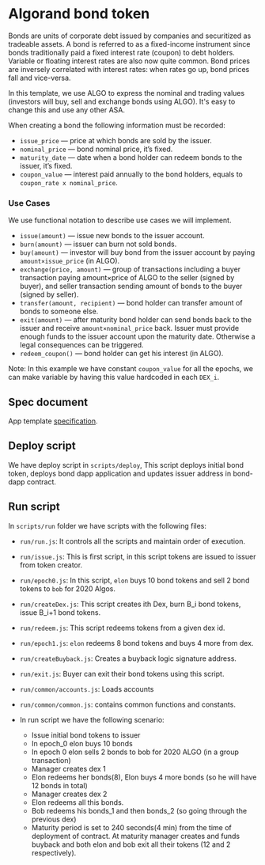 # Algorand bond token

Bonds are units of corporate debt issued by companies and securitized as tradeable assets. A bond is referred to as a fixed-income instrument since bonds traditionally paid a fixed interest rate (coupon) to debt holders. Variable or floating interest rates are also now quite common. Bond prices are inversely correlated with interest rates: when rates go up, bond prices fall and vice-versa. 

In this template, we use ALGO to express the nominal and trading values (investors will buy, sell and exchange bonds using ALGO). It's easy to change this and use any other ASA.

When creating a bond the following information must be recorded:

- `issue_price` — price at which bonds are sold by the issuer.
- `nominal_price` — bond nominal price, it’s fixed.
- `maturity_date` — date when a bond holder can redeem bonds to the issuer, it’s fixed.
- `coupon_value` — interest paid annually to the bond holders, 
        equals to `coupon_rate x nominal_price`.

### Use Cases

We use functional notation to describe use cases we will implement.

- `issue(amount)` — issue new bonds to the issuer account.
- `burn(amount)` — issuer can burn not sold bonds.
- `buy(amount)`  — investor will buy bond from the issuer account by paying 
        `amount×issue_price` (in ALGO).
- `exchange(price, amount)` — group of transactions including a buyer transaction paying amount×price of ALGO to the seller (signed by buyer), and seller transaction sending amount of bonds to the buyer (signed by seller). 
- `transfer(amount, recipient)` — bond holder can transfer amount of bonds to someone else.
- `exit(amount)`  — after maturity bond holder can send bonds back to the issuer and receive `amount×nominal_price`  back. Issuer must provide enough funds to the issuer account upon the maturity date. Otherwise a legal consequences can be triggered.
- `redeem_coupon()`  — bond holder can get his interest (in ALGO).

Note: In this example we have constant `coupon_value` for all the epochs, we can make variable by having this value hardcoded in each `DEX_i`.

## Spec document

App template [specification](https://paper.dropbox.com/doc/Algorand-Bond-Template--BOU8bTQSnmRNk23KK8McWwxXAg-hzI7C681Soo2sr6iyGFzg).

## Deploy script

We have deploy script in `scripts/deploy`, This script deploys initial bond token, deploys bond dapp application and updates issuer address in bond-dapp contract.

## Run script

In `scripts/run` folder we have scripts with the following files:

 - `run/run.js`: It controls all the scripts and maintain order of execution.
 - `run/issue.js`: This is first script, in this script tokens are issued to issuer from token creator.
 - `run/epoch0.js`: In this script, `elon` buys 10 bond tokens and sell 2 bond tokens to `bob` for 2020 Algos.
 - `run/createDex.js`: This script creates ith Dex, burn B_i bond tokens, issue B_i+1 bond tokens.
 - `run/redeem.js`: This script redeems tokens from a given dex id.
 - `run/epoch1.js`: `elon` redeems 8 bond tokens and buys 4 more from dex.
 - `run/createBuyback.js`: Creates a buyback logic signature address.
 - `run/exit.js`: Buyer can exit their bond tokens using this script.
 - `run/common/accounts.js`: Loads accounts
 - `run/common/common.js`: contains common functions and constants.
 
 - In run script we have the following scenario:
    - Issue initial bond tokens to issuer
    - In epoch_0 elon buys 10 bonds
    - In epoch 0 elon sells 2 bonds to bob for 2020 ALGO (in a group transaction)
    - Manager creates dex 1
    - Elon redeems her bonds(8), Elon buys 4 more bonds (so he will have 12 bonds in total)
    - Manager creates dex 2
    - Elon redeems all this bonds.
    - Bob redeems his bonds_1 and then bonds_2 (so going through the previous dex)
    - Maturity period is set to 240 seconds(4 min) from the time of deployment of contract. At maturity manager creates and funds buyback and both elon and bob exit all their tokens (12 and 2 respectively).
